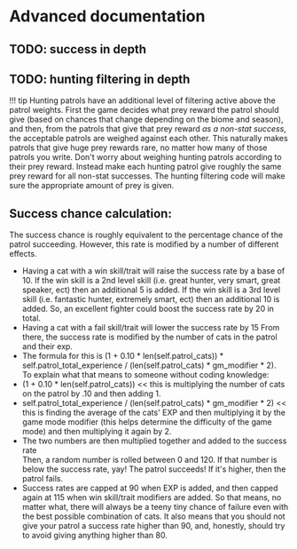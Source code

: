 # Advanced documentation

## TODO: success in depth

## TODO: hunting filtering in depth


!!! tip
    Hunting patrols have an additional level of filtering active above the patrol weights. First the game decides what prey reward the patrol should give (based on chances that change depending on the biome and season), and then, from the patrols that give that prey reward _as a non-stat success_, the acceptable patrols are weighed against each other. This naturally makes patrols that give huge prey rewards rare, no matter how many of those patrols you write. Don't worry about weighing hunting patrols according to their prey reward. Instead make each hunting patrol give roughly the same prey reward for all non-stat successes. The hunting filtering code will make sure the appropriate amount of prey is given. 

## Success chance calculation:

The success chance is roughly equivalent to the percentage chance of the patrol succeeding. However, this rate is modified by a number of different effects.

* Having a cat with a win skill/trait will raise the success rate by a base of 10. If the win skill is a 2nd level skill (i.e. great hunter, very smart, great speaker, ect) then an additional 5 is added.  If the win skill is a 3rd level skill (i.e. fantastic hunter, extremely smart, ect) then an additional 10 is added.  So, an excellent fighter could boost the success rate by 20 in total.
* Having a cat with a fail skill/trait will lower the success rate by 15
From there, the success rate is modified by the number of cats in the patrol and their exp.  
* The formula for this is (1 + 0.10 * len(self.patrol_cats)) * self.patrol_total_experience / (len(self.patrol_cats) * gm_modifier * 2).  
To explain what that means to someone without coding knowledge:
* (1 + 0.10 * len(self.patrol_cats)) << this is multiplying the number of cats on the patrol by .10 and then adding 1. 
* self.patrol_total_experience / (len(self.patrol_cats) * gm_modifier * 2) << this is finding the average of the cats' EXP and then multiplying it by the game mode modifier (this helps determine the difficulty of the game mode) and then multiplying it again by 2.
* The two numbers are then multiplied together and added to the success rate<br>
Then, a random number is rolled between 0 and 120.  If that number is below the success rate, yay! The patrol succeeds! If it's higher, then the patrol fails.  
* Success rates are capped at 90 when EXP is added, and then capped again at 115 when win skill/trait modifiers are added.  So that means, no matter what, there will always be a teeny tiny chance of failure even with the best possible combination of cats.  It also means that you should not give your patrol a success rate higher than 90, and, honestly, should try to avoid giving anything higher than 80.

